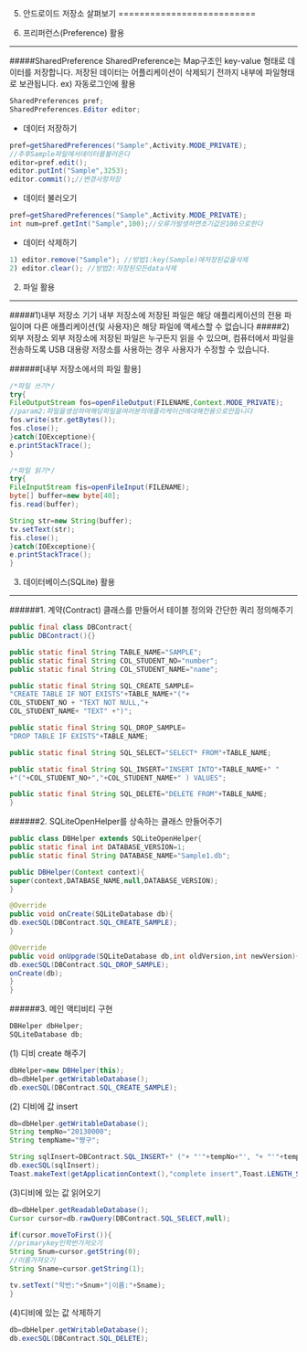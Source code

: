 5. 안드로이드 저장소 살펴보기
==========================

1. 프리퍼런스(Preference) 활용
---------------------------
#####SharedPreference
SharedPreference는 Map구조인 key-value 형태로 데이터를 저장합니다.
저장된 데이터는 어플리케이션이 삭제되기 전까지 내부에 파일형태로 보관됩니다.
ex) 자동로그인에 활용
```java
SharedPreferences pref;
SharedPreferences.Editor editor;
```
- 데이터 저장하기
```java
pref=getSharedPreferences("Sample",Activity.MODE_PRIVATE);
//추후Sample파일에서데이터를불러온다
editor=pref.edit();
editor.putInt("Sample",3253);
editor.commit();//변경사항저장
```
- 데이터 불러오기
```java
pref=getSharedPreferences("Sample",Activity.MODE_PRIVATE);
int num=pref.getInt("Sample",100);//오류가발생하면초기값은100으로한다
```
- 데이터 삭제하기
```java
1) editor.remove("Sample"); //방법1:key(Sample)에저장된값을삭제
2) editor.clear(); //방법2:저장된모든data삭제
```

2. 파일 활용
-----------
#####1)내부 저장소
기기 내부 저장소에 저장된 파일은 해당 애플리케이션의 전용 파일이며 다른 애플리케이션(및 사용자)은 해당 파일에 액세스할 수 없습니다
#####2) 외부 저장소
외부 저장소에 저장된 파일은 누구든지 읽을 수 있으며, 컴퓨터에서 파일을 전송하도록 USB 대용량 저장소를 사용하는 경우 사용자가 수정할 수 있습니다.

######[내부 저장소에서의 파일 활용]
```java
/*파일 쓰기*/
try{
FileOutputStream fos=openFileOutput(FILENAME,Context.MODE_PRIVATE);
//param2:파일을생성하여해당파일을여러분의애플리케이션에대해전용으로만듭니다
fos.write(str.getBytes());
fos.close();
}catch(IOExceptione){
e.printStackTrace();
}
```
```java
/*파일 읽기*/
try{
FileInputStream fis=openFileInput(FILENAME);
byte[] buffer=new byte[40];
fis.read(buffer);

String str=new String(buffer);
tv.setText(str);
fis.close();
}catch(IOExceptione){
e.printStackTrace();
}
```

3. 데이터베이스(SQLite) 활용
-------------------------
######1. 계약(Contract) 클래스를 만들어서 테이블 정의와 간단한 쿼리 정의해주기
```java
public final class DBContract{
public DBContract(){}

public static final String TABLE_NAME="SAMPLE";
public static final String COL_STUDENT_NO="number";
public static final String COL_STUDENT_NAME="name";

public static final String SQL_CREATE_SAMPLE=
"CREATE TABLE IF NOT EXISTS"+TABLE_NAME+"("+
COL_STUDENT_NO + "TEXT NOT NULL,"+
COL_STUDENT_NAME+ "TEXT" +")";

public static final String SQL_DROP_SAMPLE=
"DROP TABLE IF EXISTS"+TABLE_NAME;

public static final String SQL_SELECT="SELECT* FROM"+TABLE_NAME;

public static final String SQL_INSERT="INSERT INTO"+TABLE_NAME+" "
+"("+COL_STUDENT_NO+","+COL_STUDENT_NAME+" ) VALUES";

public static final String SQL_DELETE="DELETE FROM"+TABLE_NAME;
}
```
######2. SQLiteOpenHelper를 상속하는 클래스 만들어주기
```java
public class DBHelper extends SQLiteOpenHelper{
public static final int DATABASE_VERSION=1;
public static final String DATABASE_NAME="Sample1.db";

public DBHelper(Context context){
super(context,DATABASE_NAME,null,DATABASE_VERSION);
}

@Override
public void onCreate(SQLiteDatabase db){
db.execSQL(DBContract.SQL_CREATE_SAMPLE);
}

@Override
public void onUpgrade(SQLiteDatabase db,int oldVersion,int newVersion){
db.execSQL(DBContract.SQL_DROP_SAMPLE);
onCreate(db);
}
}
```
######3. 메인 액티비티 구현
```java
DBHelper dbHelper;
SQLiteDatabase db;
```
(1) 디비 create 해주기
```java
dbHelper=new DBHelper(this);
db=dbHelper.getWritableDatabase();
db.execSQL(DBContract.SQL_CREATE_SAMPLE);
```
(2) 디비에 값 insert
```java
db=dbHelper.getWritableDatabase();
String tempNo="20130000";
String tempName="짱구";

String sqlInsert=DBContract.SQL_INSERT+" ("+ "'"+tempNo+"', "+ "'"+tempName+"')";
db.execSQL(sqlInsert);
Toast.makeText(getApplicationContext(),"complete insert",Toast.LENGTH_SHORT).show();
```

(3)디비에 있는 값 읽어오기
```java
db=dbHelper.getReadableDatabase();
Cursor cursor=db.rawQuery(DBContract.SQL_SELECT,null);

if(cursor.moveToFirst()){
//primarykey인학번가져오기
String Snum=cursor.getString(0);
//이름가져오기
String Sname=cursor.getString(1);

tv.setText("학번:"+Snum+"|이름:"+Sname);
}
```
(4)디비에 있는 값 삭제하기
```java
db=dbHelper.getWritableDatabase();
db.execSQL(DBContract.SQL_DELETE);
```